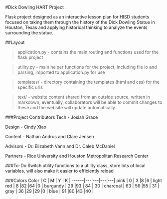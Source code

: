 #Dick Dowling HART Project

Flask project designed as an interactive lesson plan for HISD students focused on taking them through the history of the Dick Dowling Statue in Houston, Texas and applying historical thinking to analyze the events surrounding the statue. 

##Layout
> application.py - contains the main routing and functions used for the flask project

> utility.py - main helper functions for the project, including file io and parsing, imported to application.py for use

> templates/ - directory containing the templates (html and css) for the specific urls 

> text/ - website content shared from an outside source, written in markdown, eventually, collaborators will be able to commit changes to these and the website will update automatically

###Project Contributors
Tech - Josiah Grace

Design - Cindy Xiao

Content - Nathan Andrus and Clare Jensen

Advisors - Dr. Elizabeth Vann and Dr. Caleb McDaniel

Partners - Rice University and Houston Metropolitan Research Center

###To-Do
Switch utility functions to a utility class, store lots of local variables, will also make it easier to efficiently reload

###Colors
Color | C | M | Y | K | 
------|---|---|---|---|
pink |  0 | 3  |8  |6 | 
light red | 8 |82 |64 |0 |
burgundy | 29 |93 | 84 | 30 |
charcoal | 63 | 56  |55  | 31 |
gray | 36 |29 |29 |0 |
blue | 91 |80 |43 |40 |
